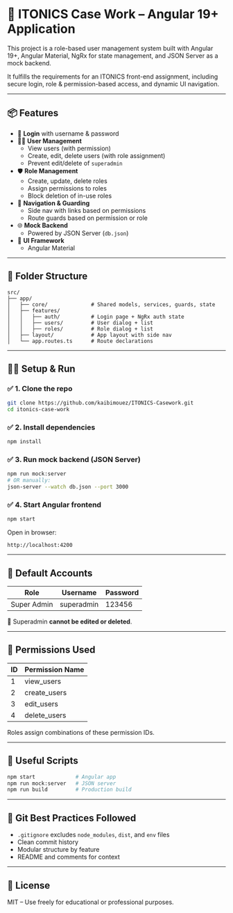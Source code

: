 # 🚀 ITONICS Case Work – Angular 19+ Application

This project is a role-based user management system built with Angular 19+, Angular Material, NgRx for state management, and JSON Server as a mock backend.

It fulfills the requirements for an ITONICS front-end assignment, including secure login, role & permission-based access, and dynamic UI navigation.

---

## 📦 Features

- 🔐 **Login** with username & password
- 🧑‍💼 **User Management**
  - View users (with permission)
  - Create, edit, delete users (with role assignment)
  - Prevent edit/delete of `superadmin`
- 🛡️ **Role Management**
  - Create, update, delete roles
  - Assign permissions to roles
  - Block deletion of in-use roles
- 🧭 **Navigation & Guarding**
  - Side nav with links based on permissions
  - Route guards based on permission or role
- 🌐 **Mock Backend**
  - Powered by JSON Server (`db.json`)
- 🎨 **UI Framework**
  - Angular Material
---

## 📁 Folder Structure

```
src/
├── app/
│   ├── core/              # Shared models, services, guards, state
│   ├── features/
│   │   ├── auth/          # Login page + NgRx auth state
│   │   ├── users/         # User dialog + list
│   │   ├── roles/         # Role dialog + list
│   ├── layout/            # App layout with side nav
│   └── app.routes.ts      # Route declarations
```

---

## 🧑‍💻 Setup & Run

### ✅ 1. Clone the repo

```bash
git clone https://github.com/kaibimouez/ITONICS-Casework.git   
cd itonics-case-work
```

### ✅ 2. Install dependencies

```bash
npm install
```

### ✅ 3. Run mock backend (JSON Server)

```bash
npm run mock:server
# OR manually:
json-server --watch db.json --port 3000
```

### ✅ 4. Start Angular frontend

```bash
npm start
```

Open in browser:

```
http://localhost:4200
```

---

## 👤 Default Accounts

| Role        | Username     | Password |
|-------------|--------------|----------|
| Super Admin | superadmin   | 123456   |

🛑 Superadmin **cannot be edited or deleted**.

---

## 📄 Permissions Used

| ID | Permission Name   |
|----|--------------------|
| 1  | view_users         |
| 2  | create_users       |
| 3  | edit_users         |
| 4  | delete_users       |

Roles assign combinations of these permission IDs.

---

## 🧪 Useful Scripts

```bash
npm start             # Angular app
npm run mock:server   # JSON server
npm run build         # Production build
```

---

## 🧹 Git Best Practices Followed

- `.gitignore` excludes `node_modules`, `dist`, and `env` files
- Clean commit history
- Modular structure by feature
- README and comments for context

---

## 📄 License

MIT – Use freely for educational or professional purposes.